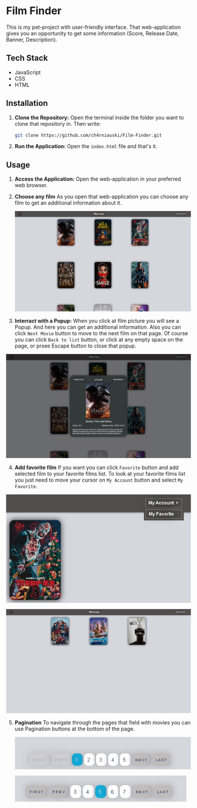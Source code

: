 # Film Finder

This is my pet-project with user-friendly interface. That web-application gives you an opportunity to get some information (Score, Release Date, Banner, Description).

## Tech Stack

- JavaScript
- CSS
- HTML

## Installation

1. **Clone the Repository:** Open the terminal inside the folder you want to clone that repository in. Then write:

     ```bash
   git clone https://github.com/ch4rniauski/Film-Finder.git
2. **Run the Application:** Open the `index.html` file and that's it.

## Usage

1. **Access the Application:** Open the web-application in your preferred web browser.
2. **Choose any film** As you open that web-application you can choose any film to get an additional information about it.

   ![image](https://github.com/ch4rniauski/Film-Finder/blob/main/Screenshots/Start%20Page.jpg?raw=true)
   
3. **Interract with a Popup:** When you click at film picture you will see a Popup. And here you can get an additional information. Also you can click `Next Movie` button to move to the next film on that page. Of course you can click `Back to list` button, or click at any empty space on the page, or prsee Escape button to close that popup.
   
  ![image](https://github.com/ch4rniauski/Film-Finder/blob/main/Screenshots/Popup.jpg?raw=true)
  
4. **Add favorite film** If you want you can click `Favorite` button and add selected film to your favorite films list. To look at your favorite films list you just need to move your cursor on `My Account` button and select `My Favorite`.
   
  ![image](https://github.com/ch4rniauski/Film-Finder/blob/main/Screenshots/My%20Favorite.jpg?raw=true)
  
  ![image](https://github.com/ch4rniauski/Film-Finder/blob/main/Screenshots/My%20Favorite%20films%20list.jpg?raw=true)
  
5. **Pagination** To navigate through the pages that field with movies you can use Pagination buttons at the bottom of the page.
   
   ![image](https://github.com/ch4rniauski/Film-Finder/blob/main/Screenshots/Pagination1.jpg?raw=true)
   
   ![image](https://github.com/ch4rniauski/Film-Finder/blob/main/Screenshots/Pagination2.jpg?raw=true)
